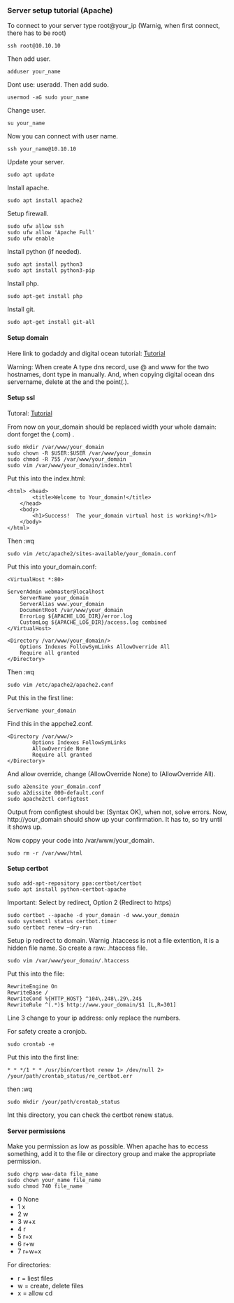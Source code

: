 ### Server setup tutorial (Apache)

To connect to your server type root@your_ip (Warnig, when first connect, there has to be root)

```
ssh root@10.10.10
```
Then add user.
```
adduser your_name
```
Dont use: useradd.
Then add sudo.
```
usermod -aG sudo your_name
```
Change user.
```
su your_name
```
Now you can connect with user name.
```
ssh your_name@10.10.10
```
Update your server.
```
sudo apt update
```
Install apache.
```
sudo apt install apache2
```
Setup firewall.
```
sudo ufw allow ssh
sudo ufw allow 'Apache Full'
sudo ufw enable
```
Install python (if needed).
```
sudo apt install python3
sudo apt install python3-pip
```
Install php.
```
sudo apt-get install php
```
Install git.
```
sudo apt-get install git-all
```
#### Setup domain
Here link to godaddy and digital ocean tutorial: [Tutorial](https://medium.com/@seanconrad_25426/connecting-a-godaddy-domain-to-a-digitalocean-droplet-cb1ed5662d58)

Warning: When create A type dns record, use @ and www for the two hostnames, dont type in manually.
And, when copying digital ocean dns servername, delete at the and the point(.).

#### Setup ssl
Tutoral: [Tutorial](https://www.digitalocean.com/community/tutorials/how-to-secure-apache-with-let-s-encrypt-on-ubuntu-20-04)

From now on your_domain should be replaced width your whole damain: dont forget the (.com) .

```
sudo mkdir /var/www/your_domain
sudo chown -R $USER:$USER /var/www/your_domain
sudo chmod -R 755 /var/www/your_domain
sudo vim /var/www/your_domain/index.html
```
Put this into the index.html:
```
<html> <head>
        <title>Welcome to Your_domain!</title>
    </head>
    <body>
        <h1>Success!  The your_domain virtual host is working!</h1>
    </body>
</html>
```
Then :wq
```
sudo vim /etc/apache2/sites-available/your_domain.conf
```
Put this into your_domain.conf:
```
<VirtualHost *:80>
       
ServerAdmin webmaster@localhost
    ServerName your_domain
    ServerAlias www.your_domain
    DocumentRoot /var/www/your_domain
    ErrorLog ${APACHE_LOG_DIR}/error.log
    CustomLog ${APACHE_LOG_DIR}/access.log combined
</VirtualHost>

<Directory /var/www/your_domain/>
    Options Indexes FollowSymLinks AllowOverride All
    Require all granted
</Directory>
```
Then :wq

```
sudo vim /etc/apache2/apache2.conf
```
Put this in the first line:
```
ServerName your_domain
```
Find this in the appche2.conf.
```
<Directory /var/www/>
        Options Indexes FollowSymLinks
        AllowOverride None
        Require all granted
</Directory>
```
And allow override, change (AllowOverride None) to (AllowOverride All).
```
sudo a2ensite your_domain.conf
sudo a2dissite 000-default.conf
sudo apache2ctl configtest
```

Output from configtest should be: (Syntax OK), when not, solve errors.
Now, http://your_domain should show up your confirmation. It has to, so try until it shows up.

Now coppy your code into /var/www/your_domain.
```
sudo rm -r /var/www/html
```

#### Setup certbot
```
sudo add-apt-repository ppa:certbot/certbot
sudo apt install python-certbot-apache
```
Important: Select by redirect, Option 2 (Redirect to https)
```
sudo certbot --apache -d your_domain -d www.your_domain
sudo systemctl status certbot.timer
sudo certbot renew –dry-run
```
Setup ip redirect to domain. Warnig .htaccess is not a file extention, it is a hidden file name.
So create a raw: .htaccess file.
```
sudo vim /var/www/your_domain/.htaccess
```
Put this into the file:
```
RewriteEngine On
RewriteBase /
RewriteCond %{HTTP_HOST} ^104\.248\.29\.24$
RewriteRule ^(.*)$ http://www.your_domain/$1 [L,R=301]
```
Line 3 change to your ip address: only replace the numbers.

For safety create a cronjob.
```
sudo crontab -e
```
Put this into the first line:
```
* * */1 * * /usr/bin/certbot renew 1> /dev/null 2> /your/path/crontab_status/re_certbot.err
```
then :wq
```
sudo mkdir /your/path/crontab_status
```
Int this directory, you can check the certbot renew status.

#### Server permissions
Make you permission as low as possible. When apache has to eccess something, add it to the file or
directory group and make the appropriate permission.
```
sudo chgrp www-data file_name
sudo chown your_name file_name
sudo chmod 740 file_name
```
* 0	None
* 1	x
* 2	w
* 3	w+x
* 4	r
* 5	r+x
* 6	r+w
* 7	r+w+x

For directories:
* r = liest files 
* w = create, delete files
* x = allow cd 
